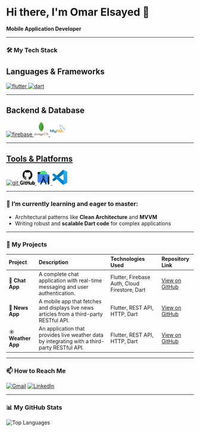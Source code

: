 # Hi there, I'm Omar Elsayed 👋
**Mobile Application Developer**

---
### 🛠️ My Tech Stack

## Languages & Frameworks

<a href="https://flutter.dev" target="_blank" rel="noreferrer"> <img src="https://www.vectorlogo.zone/logos/flutterio/flutterio-icon.svg" alt="flutter" width="40" height="40"/> </a>
<a href="https://dart.dev" target="_blank" rel="noreferrer"> <img src="https://www.vectorlogo.zone/logos/dartlang/dartlang-icon.svg" alt="dart" width="40" height="40"/> </a>

---

## Backend & Database

<a href="https://firebase.google.com/" target="_blank" rel="noreferrer"> <img src="https://www.vectorlogo.zone/logos/firebase/firebase-icon.svg" alt="firebase" width="40" height="40" /> </a>
<a href="https://www.mongodb.com/" target="_blank" rel="noreferrer"> <img src="https://raw.githubusercontent.com/devicons/devicon/master/icons/mongodb/mongodb-original-wordmark.svg" alt="mongodb" width="40" height="40"/> </a> 
<a href="https://www.mysql.com/" target="_blank" rel="noreferrer"> <img src="https://raw.githubusercontent.com/devicons/devicon/master/icons/mysql/mysql-original-wordmark.svg" alt="mysql" width="40" height="40"/>

---

## Tools & Platforms

<a href="https://git-scm.com/" target="_blank" rel="noreferrer"> <img src="https://www.vectorlogo.zone/logos/git-scm/git-scm-icon.svg" alt="git" width="40" height="40"/> </a>
<a href="https://github.com/" target="_blank" rel="noreferrer"> <img src="https://raw.githubusercontent.com/devicons/devicon/master/icons/github/github-original-wordmark.svg" alt="github" width="40" height="40"/> </a>
<a href="https://developer.android.com/studio" target="_blank" rel="noreferrer"> <img src="https://raw.githubusercontent.com/devicons/devicon/master/icons/androidstudio/androidstudio-original.svg" alt="android studio" width="40" height="40"/> </a>
<a href="https://code.visualstudio.com/" target="_blank" rel="noreferrer"> <img src="https://raw.githubusercontent.com/devicons/devicon/master/icons/vscode/vscode-original.svg" alt="vscode" width="40" height="40"/> </a>

---

### 🌱 I’m currently learning and eager to master:

<!--* Advanced **State Management** solutions like **BLoC**-->
* Architectural patterns like **Clean Architecture** and **MVVM**
* Writing robust and **scalable Dart code** for complex applications

---

### 🚀 My Projects

| Project | Description | Technologies Used | Repository Link |
| :--- | :--- | :--- | :--- |
| **💬 Chat App** | A complete chat application with real-time messaging and user authentication. | Flutter, Firebase Auth, Cloud Firestore, Dart | [View on GitHub]([link-to-repo]) |
| **📰 News App** | A mobile app that fetches and displays live news articles from a third-party RESTful API. | Flutter, REST API, HTTP, Dart | [View on GitHub](https://github.com/omaras101/news_app) |
| **☀️ Weather App** | An application that provides live weather data by integrating with a third-party RESTful API. | Flutter, REST API, HTTP, Dart | [View on GitHub]([link-to-repo]) |

---

### 📫 How to Reach Me

<a href="mailto:omaras9474@gmail.com"><img src="https://img.shields.io/badge/Gmail-D14836?style=for-the-badge&logo=gmail&logoColor=white" alt="Gmail"/></a>
<a href="https://linkedin.com/in/[your-linkedin-username]"><img src="https://img.shields.io/badge/LinkedIn-0077B5?style=for-the-badge&logo=linkedin&logoColor=white" alt="LinkedIn"/></a>

---

### 📊 My GitHub Stats

<!-- <img src="https://github-readme-stats.vercel.app/api?username=omaras101&show_icons=true&theme=radical&hide_border=true&count_private=true" alt="Omar's GitHub Stats" /> -->
<img src="https://github-readme-stats.vercel.app/api/top-langs/?username=omaras101&layout=compact&theme=radical&hide_border=true" alt="Top Languages" />
